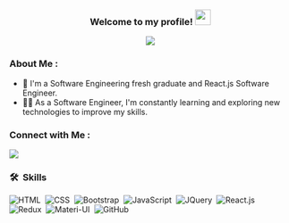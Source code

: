 

<h3 align="center">
  Welcome to my profile!
  <img src="https://media.giphy.com/media/hvRJCLFzcasrR4ia7z/giphy.gif" width="28">
</h3>

<!-- Typing SVG by DenverCoder1 - https://github.com/DenverCoder1/readme-typing-svg -->
<p align="center">
  <a href="https://github.com/DenverCoder1/readme-typing-svg"><img src="https://readme-typing-svg.herokuapp.com/?lines=Front-End%20Software%20Engineer;Always%20learning%20new%20things&font=Fira%20Code&center=true&width=440&height=45&color=f75c7e&vCenter=true&size=22"></a>
</p> 

 ### About Me :
- 🏢 I'm a Software Engineering fresh graduate and React.js Software Engineer.
- 👨‍💻 As a Software Engineer, I'm constantly learning and exploring new technologies to improve my skills.


### Connect with Me :

<a href="https://www.linkedin.com/in/ebram-barsoum-173964205" target="_blank"><img src="https://img.shields.io/badge/-Ebram%20Barsoum-0077B5?style=for-the-badge&logo=Linkedin&logoColor=white"/></a>

### 🛠 &nbsp;Skills
![HTML](https://img.shields.io/badge/-HTML-05122A?style=flat&logo=HTML5)&nbsp;
![CSS](https://img.shields.io/badge/-CSS-05122A?style=flat&logo=CSS3&logoColor=1572B6)&nbsp;
![Bootstrap](https://img.shields.io/badge/-bootstrap-05122A?style=flat&logo=bootstrap)&nbsp;
![JavaScript](https://img.shields.io/badge/-JavaScript-05122A?style=flat&logo=javascript)&nbsp;
![JQuery](https://img.shields.io/badge/-jQuery-05122A?style=flat&logo=jquery)&nbsp;
![React.js](https://img.shields.io/badge/-React.js-05122A?style=flat&logo=react)&nbsp;
![Redux](https://img.shields.io/badge/-Redux&ReduxToolkit-05122A?style=flat&logo=redux)&nbsp;
![Materi-UI](https://img.shields.io/badge/-MUI-05122A?style=flat&logo=MUI)&nbsp;
![GitHub](https://img.shields.io/badge/-GitHub-05122A?style=flat&logo=github)&nbsp;


